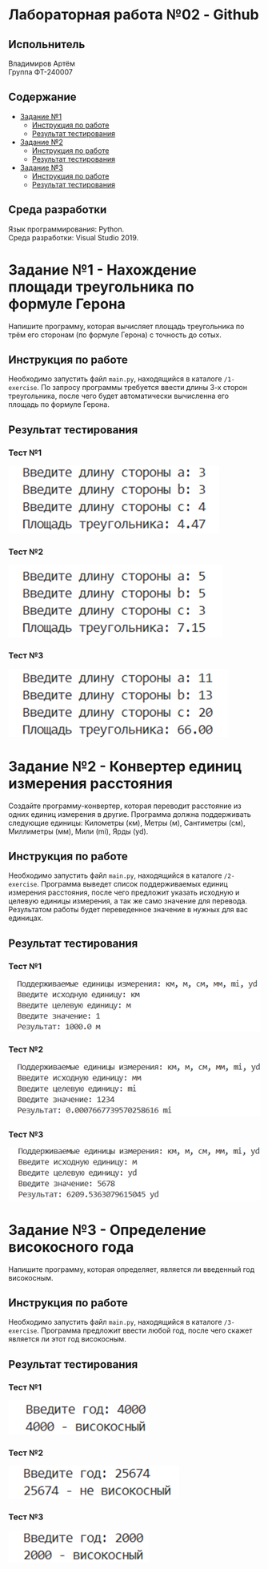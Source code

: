 # Лабораторная работа №02 - Github

## Испольнитель
Владимиров Артём \
Группа ФТ-240007

## Содержание
- [Задание №1](#задание-1---нахождение-площади-треугольника-по-формуле-герона)
    - [Инструкция по работе](#инструкция-по-работе)
    - [Результат тестирования](#результат-тестирования)
- [Задание №2](#задание-2---конвертер-единиц-измерения-расстояния)
    - [Инструкция по работе](#инструкция-по-работе-1)
    - [Результат тестирования](#результат-тестирования-1)
- [Задание №3](#задание-3---определение-високосного-года)
    - [Инструкция по работе](#инструкция-по-работе-2)
    - [Результат тестирования](#результат-тестирования-2)
## Среда разработки
Язык программирования: Python. \
Среда разработки: Visual Studio 2019.
# Задание №1 - Нахождение площади треугольника по формуле Герона
Напишите программу, которая вычисляет площадь треугольника по трём его 
сторонам (по формуле Герона) с точность до сотых.
## Инструкция по работе
Необходимо запустить файл ``main.py``, находящийся в каталоге ``/1-exercise``. По запросу программы требуется ввести длины 3-х сторон треугольника, после чего будет автоматически вычисленна его площадь по формуле Герона.
## Результат тестирования

### Тест №1
<img src="./1-exercise/test1.png">

### Тест №2
<img src="./1-exercise/test2.png">

### Тест №3
<img src="./1-exercise/test3.png">

# Задание №2 - Конвертер единиц измерения расстояния
Создайте программу-конвертер, которая переводит расстояние из одних 
единиц измерения в другие. Программа должна поддерживать следующие 
единицы: Километры (км), Метры (м), Сантиметры (см), Миллиметры (мм), 
Мили (mi), Ярды (yd).
## Инструкция по работе
Необходимо запустить файл ``main.py``, находящийся в каталоге ``/2-exercise``. Программа выведет список поддерживаемых единиц измерения расстояния, после чего предложит указать исходную и целевую единицы измерения, а так же само значение для перевода. Результатом работы будет переведенное значение в нужных для вас единицах.
## Результат тестирования

### Тест №1
<img src="./2-exercise/test1.png">

### Тест №2
<img src="./2-exercise/test2.png">

### Тест №3
<img src="./2-exercise/test3.png">

# Задание №3 - Определение високосного года
Напишите программу, которая определяет, является ли введенный год 
високосным.
## Инструкция по работе
Необходимо запустить файл ``main.py``, находящийся в каталоге ``/3-exercise``. Программа предложит ввести любой год, после чего скажет является ли этот год високосным. 
## Результат тестирования

### Тест №1
<img src="./3-exercise/test1.png">

### Тест №2
<img src="./3-exercise/test2.png">

### Тест №3
<img src="./3-exercise/test3.png">

